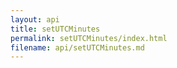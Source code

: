 ```yaml
---
layout: api
title: setUTCMinutes
permalink: setUTCMinutes/index.html
filename: api/setUTCMinutes.md
---
```

